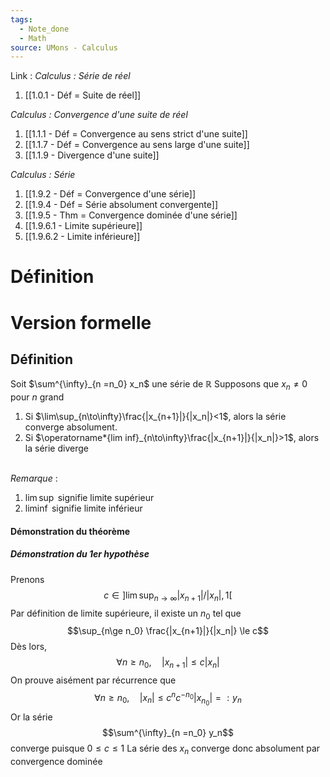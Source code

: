 ```yaml
---
tags:
  - Note_done
  - Math
source: UMons - Calculus
---
```


Link :
_Calculus : Série de réel_
1. [[1.0.1 - Déf = Suite de réel]]

_Calculus : Convergence d'une suite de réel_
1. [[1.1.1 - Déf = Convergence au sens strict d'une suite]]
1. [[1.1.7 - Déf = Convergence au sens large d'une suite]]
2. [[1.1.9 - Divergence d'une suite]]

_Calculus : Série_
1. [[1.9.2 - Déf = Convergence d'une série]]
2. [[1.9.4 - Déf = Série absolument convergente]]
3. [[1.9.5 - Thm = Convergence dominée d'une série]]
4. [[1.9.6.1 - Limite supérieure]]
5. [[1.9.6.2 - Limite inférieure]]

# Définition

# Version formelle
## Définition
Soit $\sum^{\infty}_{n =n_0} x_n$ une série de $\mathbb{R}$ 
Supposons que $x_n \neq 0$ pour $n$ grand
1. Si $\lim\sup_{n\to\infty}\frac{|x_{n+1}|}{|x_n|}<1$, alors la série converge absolument.
2. Si $\operatorname*{lim inf}_{n\to\infty}\frac{|x_{n+1}|}{|x_n|}>1$, alors la série diverge

\
_Remarque_ :
1. $\lim\sup$ signifie limite supérieur
2. $\operatorname*{lim inf}$ signifie limite inférieur

#### Démonstration du théorème
##### Démonstration du 1er hypothèse
Prenons $$c \in \left]\lim\sup_{n\to\infty}|x_{n+1}|/|x_n|,1\right[$$Par définition de limite supérieure, il existe un $n_0$ tel que $$\sup_{n\ge n_0} \frac{|x_{n+1}|}{|x_n|} \le c$$ Dès lors, $$\forall n\geqslant n_0,\quad|x_{n+1}|\leqslant c|x_n|$$On prouve aisément par récurrence que $$\forall n\geqslant n_0,\quad|x_n|\leqslant c^nc^{-n_0}|x_{n_0}|=:y_n$$Or la série $$\sum^{\infty}_{n =n_0} y_n$$ converge puisque $0 \le c \le 1$
La série des $x_n$ converge donc absolument par convergence dominée 
